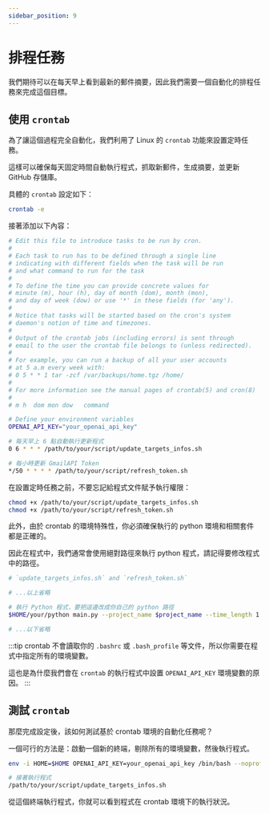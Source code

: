 ```yaml
---
sidebar_position: 9
---
```


# 排程任務

我們期待可以在每天早上看到最新的郵件摘要，因此我們需要一個自動化的排程任務來完成這個目標。

## 使用 `crontab`

為了讓這個過程完全自動化，我們利用了 Linux 的 `crontab` 功能來設置定時任務。

這樣可以確保每天固定時間自動執行程式，抓取新郵件，生成摘要，並更新 GitHub 存儲庫。

具體的 `crontab` 設定如下：

```bash
crontab -e
```

接著添加以下內容：

```bash
# Edit this file to introduce tasks to be run by cron.
#
# Each task to run has to be defined through a single line
# indicating with different fields when the task will be run
# and what command to run for the task
#
# To define the time you can provide concrete values for
# minute (m), hour (h), day of month (dom), month (mon),
# and day of week (dow) or use '*' in these fields (for 'any').
#
# Notice that tasks will be started based on the cron's system
# daemon's notion of time and timezones.
#
# Output of the crontab jobs (including errors) is sent through
# email to the user the crontab file belongs to (unless redirected).
#
# For example, you can run a backup of all your user accounts
# at 5 a.m every week with:
# 0 5 * * 1 tar -zcf /var/backups/home.tgz /home/
#
# For more information see the manual pages of crontab(5) and cron(8)
#
# m h  dom mon dow   command

# Define your environment variables
OPENAI_API_KEY="your_openai_api_key"

# 每天早上 6 點自動執行更新程式
0 6 * * * /path/to/your/script/update_targets_infos.sh

# 每小時更新 GmailAPI Token
*/50 * * * * /path/to/your/script/refresh_token.sh
```

在設置定時任務之前，不要忘記給程式文件賦予執行權限：

```bash
chmod +x /path/to/your/script/update_targets_infos.sh
chmod +x /path/to/your/script/refresh_token.sh
```

此外，由於 crontab 的環境特殊性，你必須確保執行的 python 環境和相關套件都是正確的。

因此在程式中，我們通常會使用絕對路徑來執行 python 程式，請記得要修改程式中的路徑。

```bash
# `update_targets_infos.sh` and `refresh_token.sh`

# ...以上省略

# 執行 Python 程式，要把這邊改成你自己的 python 路徑
$HOME/your/python main.py --project_name $project_name --time_length 1 2>&1

# ...以下省略
```

:::tip
crontab 不會讀取你的 `.bashrc` 或 `.bash_profile` 等文件，所以你需要在程式中指定所有的環境變數。

這也是為什麼我們會在 `crontab` 的執行程式中設置 `OPENAI_API_KEY` 環境變數的原因。
:::

## 測試 `crontab`

那麼完成設定後，該如何測試基於 crontab 環境的自動化任務呢？

一個可行的方法是：啟動一個新的終端，剔除所有的環境變數，然後執行程式。

```bash
env -i HOME=$HOME OPENAI_API_KEY=your_openai_api_key /bin/bash --noprofile --norc

# 接著執行程式
/path/to/your/script/update_targets_infos.sh
```

從這個終端執行程式，你就可以看到程式在 crontab 環境下的執行狀況。